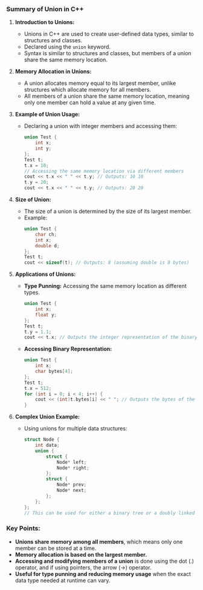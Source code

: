 ### Summary of Union in C++

1. **Introduction to Unions:**
   - Unions in C++ are used to create user-defined data types, similar to structures and classes.
   - Declared using the `union` keyword.
   - Syntax is similar to structures and classes, but members of a union share the same memory location.

2. **Memory Allocation in Unions:**
   - A union allocates memory equal to its largest member, unlike structures which allocate memory for all members.
   - All members of a union share the same memory location, meaning only one member can hold a value at any given time.

3. **Example of Union Usage:**
   - Declaring a union with integer members and accessing them:
     ```cpp
     union Test {
         int x;
         int y;
     };
     Test t;
     t.x = 10;
     // Accessing the same memory location via different members
     cout << t.x << " " << t.y; // Outputs: 10 10
     t.y = 20;
     cout << t.x << " " << t.y; // Outputs: 20 20
     ```

4. **Size of Union:**
   - The size of a union is determined by the size of its largest member.
   - Example:
     ```cpp
     union Test {
         char ch;
         int x;
         double d;
     };
     Test t;
     cout << sizeof(t); // Outputs: 8 (assuming double is 8 bytes)
     ```

5. **Applications of Unions:**
   - **Type Punning:** Accessing the same memory location as different types.
     ```cpp
     union Test {
         int x;
         float y;
     };
     Test t;
     t.y = 1.1;
     cout << t.x; // Outputs the integer representation of the binary data of 1.1
     ```
   - **Accessing Binary Representation:**
     ```cpp
     union Test {
         int x;
         char bytes[4];
     };
     Test t;
     t.x = 512;
     for (int i = 0; i < 4; i++) {
         cout << (int)t.bytes[i] << " "; // Outputs the bytes of the integer 512
     }
     ```

6. **Complex Union Example:**
   - Using unions for multiple data structures:
     ```cpp
     struct Node {
         int data;
         union {
             struct {
                 Node* left;
                 Node* right;
             };
             struct {
                 Node* prev;
                 Node* next;
             };
         };
     };
     // This can be used for either a binary tree or a doubly linked list
     ```

### Key Points:

- **Unions share memory among all members**, which means only one member can be stored at a time.
- **Memory allocation is based on the largest member.**
- **Accessing and modifying members of a union** is done using the dot (.) operator, and if using pointers, the arrow (->) operator.
- **Useful for type punning and reducing memory usage** when the exact data type needed at runtime can vary.